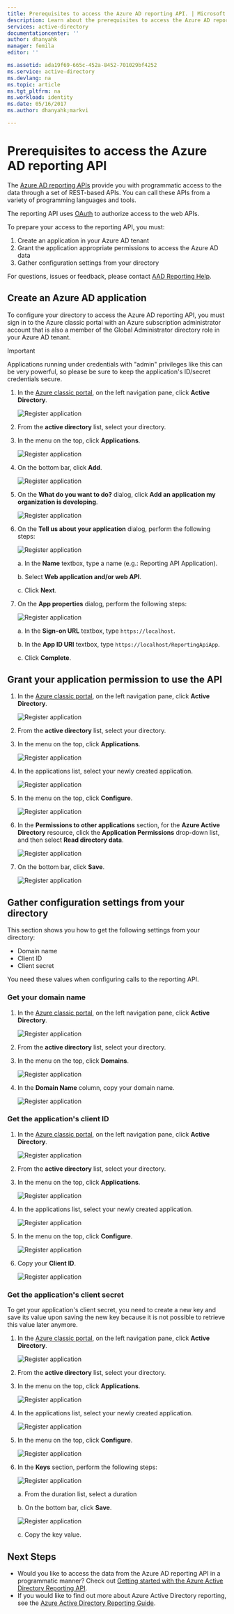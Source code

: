 ```yaml
---
title: Prerequisites to access the Azure AD reporting API. | Microsoft Docs
description: Learn about the prerequisites to access the Azure AD reporting API
services: active-directory
documentationcenter: ''
author: dhanyahk
manager: femila
editor: ''

ms.assetid: ada19f69-665c-452a-8452-701029bf4252
ms.service: active-directory
ms.devlang: na
ms.topic: article
ms.tgt_pltfrm: na
ms.workload: identity
ms.date: 05/16/2017
ms.author: dhanyahk;markvi

---
```

# Prerequisites to access the Azure AD reporting API
The [Azure AD reporting APIs](https://msdn.microsoft.com/library/azure/ad/graph/howto/azure-ad-reports-and-events-preview) provide you with programmatic access to the data through a set of REST-based APIs. You can call these APIs from a variety of programming languages and tools.

The reporting API uses [OAuth](https://msdn.microsoft.com/library/azure/dn645545.aspx) to authorize access to the web APIs. 

To prepare your access to the reporting API, you must:

1. Create an application in your Azure AD tenant 
2. Grant the application appropriate permissions to access the Azure AD data
3. Gather configuration settings from your directory

For questions, issues or feedback, please contact [AAD Reporting Help](mailto:aadreportinghelp@microsoft.com).

## Create an Azure AD application
To configure your directory to access the Azure AD reporting API, you must sign in to the Azure classic portal with an Azure subscription administrator account that is also a member of the Global Administrator directory role in your Azure AD tenant.

> [!IMPORTANT]
> Applications running under credentials with "admin" privileges like this can be very powerful, so please be sure to keep the application's ID/secret credentials secure.
> 
> 

1. In the [Azure classic portal](https://manage.windowsazure.com), on the left navigation pane, click **Active Directory**.
   
    ![Register application](./media/active-directory-reporting-api-prerequisites/01.png) 
2. From the **active directory** list, select your directory.
3. In the menu on the top, click **Applications**.
   
    ![Register application](./media/active-directory-reporting-api-prerequisites/02.png) 
4. On the bottom bar, click **Add**.
   
    ![Register application](./media/active-directory-reporting-api-prerequisites/03.png) 
5. On the **What do you want to do?** dialog, click **Add an application my organization is developing**. 
   
    ![Register application](./media/active-directory-reporting-api-prerequisites/04.png) 
6. On the **Tell us about your application** dialog, perform the following steps: 
   
    ![Register application](./media/active-directory-reporting-api-prerequisites/05.png) 
   
    a. In the **Name** textbox, type a name (e.g.: Reporting API Application).
   
    b. Select **Web application and/or web API**.
   
    c. Click **Next**.
7. On the **App properties** dialog, perform the following steps: 
   
    ![Register application](./media/active-directory-reporting-api-prerequisites/06.png) 
   
    a. In the **Sign-on URL** textbox, type `https://localhost`.
   
    b. In the **App ID URI** textbox, type ```https://localhost/ReportingApiApp```.
   
    c. Click **Complete**.

## Grant your application permission to use the API
1. In the [Azure classic portal](https://manage.windowsazure.com/), on the left navigation pane, click **Active Directory**.
   
    ![Register application](./media/active-directory-reporting-api-prerequisites/01.png) 
2. From the **active directory** list, select your directory.
3. In the menu on the top, click **Applications**.
   
    ![Register application](./media/active-directory-reporting-api-prerequisites/02.png)
4. In the applications list, select your newly created application.
   
    ![Register application](./media/active-directory-reporting-api-prerequisites/07.png)
5. In the menu on the top, click **Configure**.
   
    ![Register application](./media/active-directory-reporting-api-prerequisites/08.png)
6. In the **Permissions to other applications** section, for the **Azure Active Directory** resource, click the **Application Permissions** drop-down list, and then select **Read directory data**.
   
    ![Register application](./media/active-directory-reporting-api-prerequisites/09.png)
7. On the bottom bar, click **Save**.
   
    ![Register application](./media/active-directory-reporting-api-prerequisites/10.png)

## Gather configuration settings from your directory
This section shows you how to get the following settings from your directory:

* Domain name
* Client ID
* Client secret

You need these values when configuring calls to the reporting API. 

### Get your domain name
1. In the [Azure classic portal](https://manage.windowsazure.com), on the left navigation pane, click **Active Directory**.
   
    ![Register application](./media/active-directory-reporting-api-prerequisites/01.png) 
2. From the **active directory** list, select your directory.
3. In the menu on the top, click **Domains**.
   
    ![Register application](./media/active-directory-reporting-api-prerequisites/11.png) 
4. In the **Domain Name** column, copy your domain name.
   
    ![Register application](./media/active-directory-reporting-api-prerequisites/12.png) 

### Get the application's client ID
1. In the [Azure classic portal](https://manage.windowsazure.com), on the left navigation pane, click **Active Directory**.
   
    ![Register application](./media/active-directory-reporting-api-prerequisites/01.png) 
2. From the **active directory** list, select your directory.
3. In the menu on the top, click **Applications**.
   
    ![Register application](./media/active-directory-reporting-api-prerequisites/02.png) 
4. In the applications list, select your newly created application.
   
    ![Register application](./media/active-directory-reporting-api-prerequisites/07.png)
5. In the menu on the top, click **Configure**.
   
    ![Register application](./media/active-directory-reporting-api-prerequisites/08.png)
6. Copy your **Client ID**.
   
    ![Register application](./media/active-directory-reporting-api-prerequisites/13.png)

### Get the application's client secret
To get your application's client secret, you need to create a new key and save its value upon saving the new key because it is not possible to retrieve this value later anymore.

1. In the [Azure classic portal](https://manage.windowsazure.com), on the left navigation pane, click **Active Directory**.
   
    ![Register application](./media/active-directory-reporting-api-prerequisites/01.png) 
2. From the **active directory** list, select your directory.
3. In the menu on the top, click **Applications**.
   
    ![Register application](./media/active-directory-reporting-api-prerequisites/02.png) 
4. In the applications list, select your newly created application.
   
    ![Register application](./media/active-directory-reporting-api-prerequisites/07.png)
5. In the menu on the top, click **Configure**.
   
    ![Register application](./media/active-directory-reporting-api-prerequisites/08.png)
6. In the **Keys** section, perform the following steps: 
   
    ![Register application](./media/active-directory-reporting-api-prerequisites/14.png)
   
    a. From the duration list, select a duration
   
    b. On the bottom bar, click **Save**.
   
    ![Register application](./media/active-directory-reporting-api-prerequisites/10.png)
   
    c. Copy the key value.

## Next Steps
* Would you like to access the data from the Azure AD reporting API in a programmatic manner? Check out [Getting started with the Azure Active Directory Reporting API](active-directory-reporting-api-getting-started.md).
* If you would like to find out more about Azure Active Directory reporting, see the [Azure Active Directory Reporting Guide](active-directory-reporting-guide.md).  

